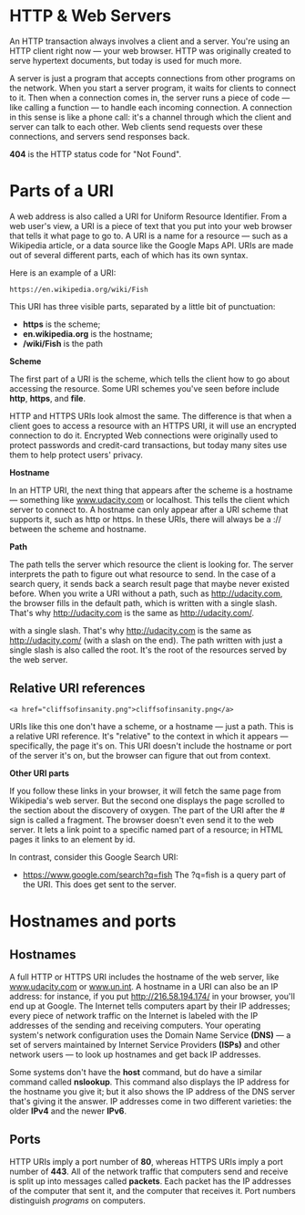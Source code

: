 # HTTP & Web Servers
An HTTP transaction always involves a client and a server. You're using an HTTP client right now — your web browser. HTTP was originally created to serve hypertext documents, but today is used for much more.

A server is just a program that accepts connections from other programs on the network. When you start a server program, it waits for clients to connect to it. Then when a connection comes in, the server runs a piece of code — like calling a function — to handle each incoming connection. A connection in this sense is like a phone call: it's a channel through which the client and server can talk to each other. Web clients send requests over these connections, and servers send responses back.

**404** is the HTTP status code for "Not Found".

# Parts of a URI
A web address is also called a URI for Uniform Resource Identifier. From a web user's view, a URI is a piece of text that you put into your web browser that tells it what page to go to. A URI is a name for a resource — such as a Wikipedia article, or a data source like the Google Maps API. URIs are made out of several different parts, each of which has its own syntax.

Here is an example of a URI: 

~~~ 
https://en.wikipedia.org/wiki/Fish
~~~
This URI has three visible parts, separated by a little bit of punctuation:

  * **https** is the scheme;
  * **en.wikipedia.org** is the hostname;
  * **/wiki/Fish** is the path
  
**Scheme**

The first part of a URI is the scheme, which tells the client how to go about accessing the resource. Some URI schemes you've seen before include **http**, **https**, and **file**.
  
HTTP and HTTPS URIs look almost the same. The difference is that when a client goes to access a resource with an HTTPS URI, it will use an encrypted connection to do it. Encrypted Web connections were originally used to protect passwords and credit-card transactions, but today many sites use them to help protect users' privacy.

**Hostname**

In an HTTP URI, the next thing that appears after the scheme is a hostname — something like www.udacity.com or localhost. This tells the client which server to connect to. A hostname can only appear after a URI scheme that supports it, such as http or https. In these URIs, there will always be a :// between the scheme and hostname.

**Path**

The path tells the server which resource the client is looking for. The server interprets the path to figure out what resource to send. In the case of a search query, it sends back a search result page that maybe never existed before. When you write a URI without a path, such as http://udacity.com, the browser fills in the default path, which is written with a single slash. That's why http://udacity.com is the same as http://udacity.com/.

with a single slash. That's why http://udacity.com is the same as http://udacity.com/ (with a slash on the end). The path written with just a single slash is also called the root. It's the root of the resources served by the web server. 
## Relative URI references
~~~
<a href="cliffsofinsanity.png">cliffsofinsanity.png</a>
~~~
URIs like this one don't have a scheme, or a hostname — just a path. This is a relative URI reference. It's "relative" to the context in which it appears — specifically, the page it's on. This URI doesn't include the hostname or port of the server it's on, but the browser can figure that out from context. 

**Other URI parts**

If you follow these links in your browser, it will fetch the same page from Wikipedia's web server. But the second one displays the page scrolled to the section about the discovery of oxygen. The part of the URI after the # sign is called a fragment. The browser doesn't even send it to the web server. It lets a link point to a specific named part of a resource; in HTML pages it links to an element by id.

In contrast, consider this Google Search URI:

 * https://www.google.com/search?q=fish
The ?q=fish is a query part of the URI. This does get sent to the server.
# Hostnames and ports
## Hostnames
A full HTTP or HTTPS URI includes the hostname of the web server, like www.udacity.com or www.un.int. A hostname in a URI can also be an IP address: for instance, if you put http://216.58.194.174/ in your browser, you'll end up at Google. The Internet tells computers apart by their IP addresses; every piece of network traffic on the Internet is labeled with the IP addresses of the sending and receiving computers. Your operating system's network configuration uses the Domain Name Service **(DNS)** — a set of servers maintained by Internet Service Providers **(ISPs)** and other network users — to look up hostnames and get back IP addresses.

Some systems don't have the **host** command, but do have a similar command called **nslookup**. This command also displays the IP address for the hostname you give it; but it also shows the IP address of the DNS server that's giving it the answer.
IP addresses come in two different varieties: the older **IPv4** and the newer **IPv6**.

## Ports

HTTP URIs imply a port number of **80**, whereas HTTPS URIs imply a port number of **443**. All of the network traffic that computers send and receive is split up into messages called **packets**. Each packet has the IP addresses of the computer that sent it, and the computer that receives it. Port numbers distinguish *programs* on computers.


